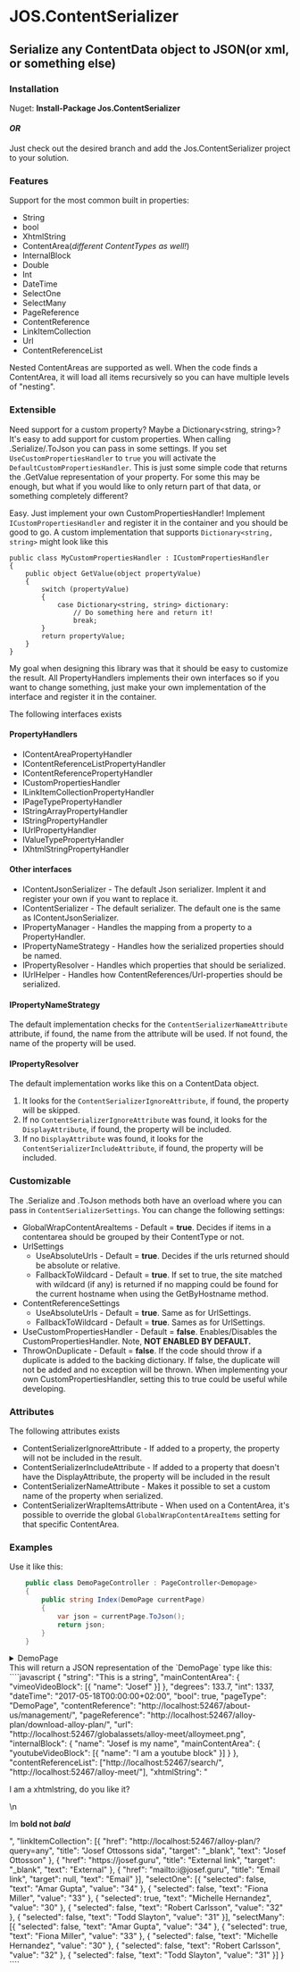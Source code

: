 # JOS.ContentSerializer

## Serialize any ContentData object to JSON(or xml, or something else)

### Installation
Nuget: **Install-Package Jos.ContentSerializer**
#### *OR*
Just check out the desired branch and add the Jos.ContentSerializer project to your solution.

### Features

Support for the most common built in properties:
-  String
-  bool
-  XhtmlString
-  ContentArea(*different ContentTypes as well!*)
-  InternalBlock
-  Double
-  Int
-  DateTime
-  SelectOne
-  SelectMany
-  PageReference
-  ContentReference
-  LinkItemCollection
-  Url
-  ContentReferenceList

Nested ContentAreas are supported as well. When the code finds a ContentArea, it will load all items recursively so you can have multiple levels of "nesting".

### Extensible
Need support for a custom property? Maybe a Dictionary<string, string>?
It's easy to add support for custom properties.
When calling .Serialize/.ToJson you can pass in some settings. If you set ```UseCustomPropertiesHandler``` to ```true``` you will activate the ```DefaultCustomPropertiesHandler```. This is just some simple code that returns the .GetValue representation of your property. For some this may be enough, but what if you would like to only return part of that data, or something completely different?

Easy. Just implement your own CustomPropertiesHandler!
Implement ```ICustomPropertiesHandler``` and register it in the container and you should be good to go.
A custom implementation that supports ```Dictionary<string, string>``` might look like this

```
public class MyCustomPropertiesHandler : ICustomPropertiesHandler
{
    public object GetValue(object propertyValue)
    {
        switch (propertyValue)
        {
            case Dictionary<string, string> dictionary:
                // Do something here and return it!
                break;
        }
        return propertyValue;
    }
}

```
My goal when designing this library was that it should be easy to customize the result. All PropertyHandlers implements their own interfaces so if you want to change something, just make your own implementation of the interface and register it in the container.

The following interfaces exists

#### PropertyHandlers

-  IContentAreaPropertyHandler
-  IContentReferenceListPropertyHandler
-  IContentReferencePropertyHandler
-  ICustomPropertiesHandler
-  ILinkItemCollectionPropertyHandler
-  IPageTypePropertyHandler
-  IStringArrayPropertyHandler
-  IStringPropertyHandler
-  IUrlPropertyHandler
-  IValueTypePropertyHandler
-  IXhtmlStringPropertyHandler

#### Other interfaces

-  IContentJsonSerializer - The default Json serializer. Implent it and register your own if you want to replace it.
-  IContentSerializer - The default serializer. The default one is the same as IContentJsonSerializer.
-  IPropertyManager - Handles the mapping from a property to a PropertyHandler.
-  IPropertyNameStrategy - Handles how the serialized properties should be named.
-  IPropertyResolver - Handles which properties that should be serialized.
-  IUrlHelper - Handles how ContentReferences/Url-properties should be serialized.

#### IPropertyNameStrategy
The default implementation checks for the ```ContentSerializerNameAttribute``` attribute, if found, the name from the attribute will be used. If not found, the name of the property will be used.

#### IPropertyResolver
The default implementation works like this on a ContentData object.
1. It looks for the ```ContentSerializerIgnoreAttribute```, if found, the property will be skipped.
2. If no ```ContentSerializerIgnoreAttribute``` was found, it looks for the ```DisplayAttribute```, if found, the property will be included.
3. If no ```DisplayAttribute``` was found, it looks for the ```ContentSerializerIncludeAttribute```, if found, the property will be included.

### Customizable
The .Serialize and .ToJson methods both have an overload where you can pass in ```ContentSerializerSettings```.
You can change the following settings:

* GlobalWrapContentAreaItems - Default = **true**.
Decides if items in a contentarea should be grouped by their ContentType or not.
* UrlSettings
    * UseAbsoluteUrls - Default = **true**.
    Decides if the urls returned should be absolute or relative.
    * FallbackToWildcard - Default = **true**.
    If set to true, the site matched with wildcard (if any) is returned if no mapping could be found for the current hostname when using the GetByHostname method.
* ContentReferenceSettings
    * UseAbsoluteUrls - Default = **true**.
    Same as for UrlSettings.
    * FallbackToWildcard - Default = **true**.
    Sames as for UrlSettings.
* UseCustomPropertiesHandler - Default = **false**.
Enables/Disables the CustomPropertiesHandler. Note, **NOT ENABLED BY DEFAULT.**
* ThrowOnDuplicate - Default = **false**.
If the code should throw if a duplicate is added to the backing dictionary. If false, the duplicate will not be added and no exception will be thrown. When implementing your own CustomPropertiesHandler, setting this to true could be useful while developing.

### Attributes
The following attributes exists

- ContentSerializerIgnoreAttribute - If added to a property, the property will not be included in the result.
- ContentSerializerIncludeAttribute - If added to a property that doesn't have the DisplayAttribute, the property will be included in the result
- ContentSerializerNameAttribute - Makes it possible to set a custom name of the property when serialized.
- ContentSerializerWrapItemsAttribute - When used on a ContentArea, it's possible to override the global ```GlobalWrapContentAreaItems``` setting for that specific ContentArea.

### Examples

Use it like this:
```c#
    public class DemoPageController : PageController<Demopage>
    {
        public string Index(DemoPage currentPage)
        {
            var json = currentPage.ToJson();
            return json;
        }
    }
```

<details>
    <summary>DemoPage</summary>

```c#
    [ContentType(DisplayName = "DemoPage", GUID = "a6762bfb-973b-41c1-acf8-7d26567cd71d")]
    public class DemoPage : PageData
    {
        [CultureSpecific]
        [Display(
            Name = "String",
            GroupName = SystemTabNames.Content,
            Order = 100)]
        public virtual string String { get; set; }

        [CultureSpecific]
        [Display(
            Name = "ContentArea",
            GroupName = SystemTabNames.Content,
            Order = 200)]
        public virtual ContentArea MainContentArea { get; set; }

        [CultureSpecific]
        [Display(
            Name = "Degrees",
            GroupName = SystemTabNames.Content,
            Order = 300)]
        public virtual double Degrees { get; set; }

        [CultureSpecific]
        [Display(
            Name = "Int",
            GroupName = SystemTabNames.Content,
            Order = 400)]
        public virtual int Int { get; set; }

        [CultureSpecific]
        [Display(
            Name = "Date",
            GroupName = SystemTabNames.Content,
            Order = 500)]
        public virtual DateTime DateTime { get; set; }

        [CultureSpecific]
        [Display(
            Name = "Bool",
            GroupName = SystemTabNames.Content,
            Order = 600)]
        public virtual bool Bool { get; set; }

        [CultureSpecific]
        [Display(
            Name = "PageType",
            GroupName = SystemTabNames.Content,
            Order = 700)]
        public virtual PageType PageType { get; set; }

        [CultureSpecific]
        [Display(
            Name = "ContentReference",
            GroupName = SystemTabNames.Content,
            Order = 800)]
        public virtual ContentReference ContentReference { get; set; }

        [CultureSpecific]
        [Display(
            Name = "PageReference",
            GroupName = SystemTabNames.Content,
            Order = 900)]
        public virtual PageReference PageReference { get; set; }

        [CultureSpecific]
        [Display(
            Name = "Url",
            GroupName = SystemTabNames.Content,
            Order = 1000)]
        public virtual Url Url { get; set; }

        [Display(
            Name = "InternalBlock",
            GroupName = SystemTabNames.Content,
            Order = 1100)]
        public virtual VimeoVideoBlock InternalBlock { get; set; }

        [Display(
            Name = "ContentReferenceList",
            GroupName = SystemTabNames.Content,
            Order = 1200)]
        public virtual IList<ContentReference> ContentReferenceList { get; set; }

        [Display(
            Name = "XhtmlString",
            GroupName = SystemTabNames.Content,
            Order = 1300)]
        public virtual XhtmlString XhtmlString { get; set; }

        [Display(
            Name = "LinkItemCollection",
            GroupName = SystemTabNames.Content,
            Order = 1400)]
        public virtual LinkItemCollection LinkItemCollection { get; set; }

        [Display(
            Name = "SelectOne",
            GroupName = SystemTabNames.Content,
            Order = 1500)]
        [SelectOne(SelectionFactoryType = typeof(ContactPageSelectionFactory))]
        public virtual string SelectOne { get; set; }

        [Display(
            Name = "SelectMany",
            GroupName = SystemTabNames.Content,
            Order = 1600)]
        [SelectMany(SelectionFactoryType = typeof(ContactPageSelectionFactory))]
        public virtual string SelectMany { get; set; }
    }
```

</details>
This will return a JSON representation of the `DemoPage` type like this:
````javascript
{
	"string": "This is a string",
	"mainContentArea": {
		"vimeoVideoBlock": [{
			"name": "Josef"
		}]
	},
	"degrees": 133.7,
	"int": 1337,
	"dateTime": "2017-05-18T00:00:00+02:00",
	"bool": true,
	"pageType": "DemoPage",
	"contentReference": "http://localhost:52467/about-us/management/",
	"pageReference": "http://localhost:52467/alloy-plan/download-alloy-plan/",
	"url": "http://localhost:52467/globalassets/alloy-meet/alloymeet.png",
	"internalBlock": {
		"name": "Josef is my name",
		"mainContentArea": {
			"youtubeVideoBlock": [{
				"name": "I am a youtube block"
			}]
		}
	},
	"contentReferenceList": ["http://localhost:52467/search/", "http://localhost:52467/alloy-meet/"],
	"xhtmlString": "<p>I am a xhtmlstring, do you like it?</p>\n<p>Im <strong>bold not <em>bald</em></strong></p>",
	"linkItemCollection": [{
		"href": "http://localhost:52467/alloy-plan/?query=any",
		"title": "Josef Ottossons sida",
		"target": "_blank",
		"text": "Josef Ottosson"
	}, {
		"href": "https://josef.guru",
		"title": "External link",
		"target": "_blank",
		"text": "External"
	}, {
		"href": "mailto:i@josef.guru",
		"title": "Email link",
		"target": null,
		"text": "Email"
	}],
	"selectOne": [{
		"selected": false,
		"text": "Amar Gupta",
		"value": "34"
	}, {
		"selected": false,
		"text": "Fiona Miller",
		"value": "33"
	}, {
		"selected": true,
		"text": "Michelle Hernandez",
		"value": "30"
	}, {
		"selected": false,
		"text": "Robert Carlsson",
		"value": "32"
	}, {
		"selected": false,
		"text": "Todd Slayton",
		"value": "31"
	}],
	"selectMany": [{
		"selected": false,
		"text": "Amar Gupta",
		"value": "34"
	}, {
		"selected": true,
		"text": "Fiona Miller",
		"value": "33"
	}, {
		"selected": false,
		"text": "Michelle Hernandez",
		"value": "30"
	}, {
		"selected": false,
		"text": "Robert Carlsson",
		"value": "32"
	}, {
		"selected": false,
		"text": "Todd Slayton",
		"value": "31"
	}]
}
````
